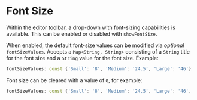 # Font Size

Within the editor toolbar, a drop-down with font-sizing capabilities is available.
This can be enabled or disabled
with `showFontSize`.

When enabled, the default font-size values can be modified via _optional_ `fontSizeValues`.
Accepts a `Map<String, String>` consisting of a `String` title for the font size and a `String` value for the font size.
Example:

```dart
fontSizeValues: const {'Small': '8', 'Medium': '24.5', 'Large': '46'}
```

Font size can be cleared with a value of `0`, for example:

```dart
fontSizeValues: const {'Small': '8', 'Medium': '24.5', 'Large': '46', 'Clear': '0'}
```